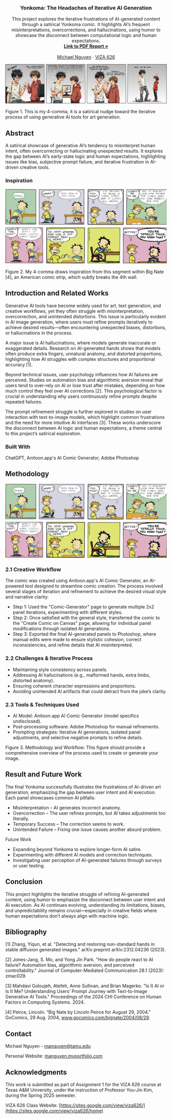 <!-- Improved compatibility of back to top link: See: https://github.com/othneildrew/Best-README-Template/pull/73 -->
<a id="readme-top"></a>

<!-- PROJECT SHIELDS -->
<!--
*** I'm using markdown "reference style" links for readability.
*** Reference links are enclosed in brackets [ ] instead of parentheses ( ).
*** See the bottom of this document for the declaration of the reference variables
*** for contributors-url, forks-url, etc. This is an optional, concise syntax you may use.
*** https://www.markdownguide.org/basic-syntax/#reference-style-links
-->




<!-- PROJECT LOGO -->
<br />
<div align="center">
  </a>

  <h3 align="center">Yonkoma: The Headaches of Iterative AI Generation</h3>

  <p align="center">
    This project explores the iterative frustrations of AI-generated content through a satirical Yonkoma comic. It highlights AI’s frequent misinterpretations, overcorrections, and hallucinations, using humor to showcase the disconnect between computational logic and human expectations.
    <br />
    <a href="https://github.com/yujnkm/4-comma-Assignment_01/blob/main/pdf/Reality-Distortion-Room-ISMAR-23.pdf"><strong>Link to PDF Report »</strong></a>
    <br />
    <br />
    <a href="https://manguyen.myportfolio.com/">Michael Nguyen</a>
    &middot;
    <a href="https://sites.google.com/view/viza626/home">VIZA 626</a>
  </p>
</div>

[![4-comma][images-fig1]](https://github.com/manguyen0017/4-comma-Assignment_01/blob/main/images/fig1.png)

Figure 1. This is my 4-comma, it is a satirical nudge toward the iterative process of using generative AI tools for art generation.

<!-- Abstract -->
## Abstract
A satirical showcase of generative AI’s tendency to misinterpret human intent, often overcorrecting or hallucinating unexpected results. It explores the gap between AI’s early-state logic and human expectations, highlighting issues like bias, subjective prompt failure, and iterative frustration in AI-driven creative tools.

### Inspiration
[![4-comma][images-fig2]](https://www.gocomics.com/bignate/2004/08/29) <!-- Big Nate Comic -->

Figure 2. My 4-comma draws inspiration from this segment within Big Nate [4], an American comic strip, which subtly breaks the 4th wall.


<!-- Introduction and Related Works -->
## Introduction and Related Works

Generative AI tools have become widely used for art, text generation, and creative workflows, yet they often struggle with misinterpretation, overcorrection, and unintended distortions. This issue is particularly evident in AI image generation, where users must refine prompts iteratively to achieve desired results—often encountering unexpected biases, distortions, or hallucinations in the process.

A major issue is AI hallucinations, where models generate inaccurate or exaggerated details. Research on AI-generated hands shows that models often produce extra fingers, unnatural anatomy, and distorted proportions, highlighting how AI struggles with complex structures and proportional accuracy [1].

Beyond technical issues, user psychology influences how AI failures are perceived. Studies on automation bias and algorithmic aversion reveal that users tend to over-rely on AI or lose trust after mistakes, depending on how much control they feel over AI corrections [2]. This psychological factor is crucial in understanding why users continuously refine prompts despite repeated failures.

The prompt refinement struggle is further explored in studies on user interaction with text-to-image models, which highlight common frustrations and the need for more intuitive AI interfaces [3]. These works underscore the disconnect between AI logic and human expectations, a theme central to this project’s satirical exploration.

### Built With
ChatGPT, Anitoon.app's AI Comic Generator, Adobe Photoshop

## Methodology

[![4-comma][images-fig3]](https://example.com)

### 2.1 Creative Workflow

The comic was created using Anitoon.app's AI Comic Generator, an AI-powered tool designed to streamline comic creation. The process involved several stages of iteration and refinement to achieve the desired visual style and narrative clarity.
* Step 1: Used the "Comic-Generator" page to generate multiple 2x2 panel iterations, experimenting with different styles.
* Step 2: Once satisfied with the general style, transferred the comic to the "Create Comic on Canvas" page, allowing for individual panel modifications through isolated AI generations.
* Step 3: Exported the final AI-generated panels to Photoshop, where manual edits were made to ensure stylistic cohesion, correct inconsistencies, and refine details that AI misinterpreted.

### 2.2 Challenges & Iterative Process

* Maintaining style consistency across panels.
* Addressing AI hallucinations (e.g., malformed hands, extra limbs, distorted anatomy).
* Ensuring coherent character expressions and proportions.
* Avoiding unintended AI artifacts that could detract from the joke’s clarity.

### 2.3 Tools & Techniques Used

* AI Model: Anitoon.app AI Comic Generator (model specifics undisclosed).
* Post-processing software: Adobe Photoshop for manual refinements.
* Prompting strategies: Iterative AI generations, isolated panel adjustments, and selective negative prompts to refine details.


Figure 3. Methodology and Workflow: This figure should provide a comprehensive overview of the process used to create or generate your image.

<!-- [![4-comma][images-fig4]](https://example.com)

Figure 4. description for Figure 5 -->

## Result and Future Work
The final Yonkoma successfully illustrates the frustrations of AI-driven art generation, emphasizing the gap between user intent and AI execution. Each panel showcases common AI pitfalls:
* Misinterpretation – AI generates incorrect anatomy.
* Overcorrection – The user refines prompts, but AI takes adjustments too literally.
* Temporary Success – The correction seems to work.
* Unintended Failure – Fixing one issue causes another absurd problem.

Future Work
* Expanding beyond Yonkoma to explore longer-form AI satire.
* Experimenting with different AI models and correction techniques.
* Investigating user perception of AI-generated failures through surveys or user testing.

<!-- [![4-comma][images-fig5]](https://example.com)

Figure 5. description for Figure 5 -->

## Conclusion
This project highlights the iterative struggle of refining AI-generated content, using humor to emphasize the disconnect between user intent and AI execution. As AI continues evolving, understanding its limitations, biases, and unpredictability remains crucial—especially in creative fields where human expectations don’t always align with machine logic.

<!-- [![4-comma][images-fig6]](https://example.com)

Figure 6. description for Figure 6 -->

<!-- Bibliography -->
## Bibliography 
[1] Zhang, Yiqun, et al. "Detecting and restoring non-standard hands in stable diffusion generated images." arXiv preprint arXiv:2312.04236 (2023).

[2] Jones-Jang, S. Mo, and Yong Jin Park. "How do people react to AI failure? Automation bias, algorithmic aversion, and perceived controllability." Journal of Computer-Mediated Communication 28.1 (2023): zmac029.

[3] Mahdavi Goloujeh, Atefeh, Anne Sullivan, and Brian Magerko. "Is It AI or Is It Me? Understanding Users’ Prompt Journey with Text-to-Image Generative AI Tools." Proceedings of the 2024 CHI Conference on Human Factors in Computing Systems. 2024.


[4] Peirce, Lincoln. “Big Nate by Lincoln Peirce for August 29, 2004.” GoComics, 29 Aug. 2004, www.gocomics.com/bignate/2004/08/29.

<!-- CONTACT -->
## Contact

Michael Nguyen - manguyen@tamu.edu

Personal Website: [manguyen.myportfolio.com](https://manguyen.myportfolio.com)




<!-- ACKNOWLEDGMENTS -->
## Acknowledgments

This work is submitted as part of Assignment 1 for the VIZA 626 course at Texas A&M University, under the instruction of Professor You-Jin Kim, during the Spring 2025 semester.

VIZA 626 Class Website: [https://sites.google.com/view/viza626/](https://sites.google.com/view/viza626/home)

<!-- MARKDOWN LINKS & IMAGES -->
<!-- https://www.markdownguide.org/basic-syntax/#reference-style-links -->
[contributors-shield]: https://img.shields.io/github/contributors/othneildrew/Best-README-Template.svg?style=for-the-badge
[contributors-url]: https://github.com/othneildrew/Best-README-Template/graphs/contributors
[forks-shield]: https://img.shields.io/github/forks/othneildrew/Best-README-Template.svg?style=for-the-badge
[forks-url]: https://github.com/othneildrew/Best-README-Template/network/members
[stars-shield]: https://img.shields.io/github/stars/othneildrew/Best-README-Template.svg?style=for-the-badge
[stars-url]: https://github.com/othneildrew/Best-README-Template/stargazers
[issues-shield]: https://img.shields.io/github/issues/othneildrew/Best-README-Template.svg?style=for-the-badge
[issues-url]: https://github.com/othneildrew/Best-README-Template/issues
[license-shield]: https://img.shields.io/github/license/othneildrew/Best-README-Template.svg?style=for-the-badge
[license-url]: https://github.com/othneildrew/Best-README-Template/blob/master/LICENSE.txt
[linkedin-shield]: https://img.shields.io/badge/-LinkedIn-black.svg?style=for-the-badge&logo=linkedin&colorB=555
[linkedin-url]: https://linkedin.com/in/othneildrew
[product-screenshot]: images/screenshot.png
[images-fig1]: images/fig1.png
[images-fig2]: images/fig2.png
[images-fig3]: images/fig3.png
[images-fig4]: images/fig4.png
[images-fig5]: images/fig5.png
[images-fig6]: images/fig6.png
[Next.js]: https://img.shields.io/badge/next.js-000000?style=for-the-badge&logo=nextdotjs&logoColor=white
[Next-url]: https://nextjs.org/
[React.js]: https://img.shields.io/badge/React-20232A?style=for-the-badge&logo=react&logoColor=61DAFB
[React-url]: https://reactjs.org/
[Vue.js]: https://img.shields.io/badge/Vue.js-35495E?style=for-the-badge&logo=vuedotjs&logoColor=4FC08D
[Vue-url]: https://vuejs.org/
[Angular.io]: https://img.shields.io/badge/Angular-DD0031?style=for-the-badge&logo=angular&logoColor=white
[Angular-url]: https://angular.io/
[Svelte.dev]: https://img.shields.io/badge/Svelte-4A4A55?style=for-the-badge&logo=svelte&logoColor=FF3E00
[Svelte-url]: https://svelte.dev/
[Laravel.com]: https://img.shields.io/badge/Laravel-FF2D20?style=for-the-badge&logo=laravel&logoColor=white
[Laravel-url]: https://laravel.com
[Bootstrap.com]: https://img.shields.io/badge/Bootstrap-563D7C?style=for-the-badge&logo=bootstrap&logoColor=white
[Bootstrap-url]: https://getbootstrap.com
[JQuery.com]: https://img.shields.io/badge/jQuery-0769AD?style=for-the-badge&logo=jquery&logoColor=white
[JQuery-url]: https://jquery.com 
